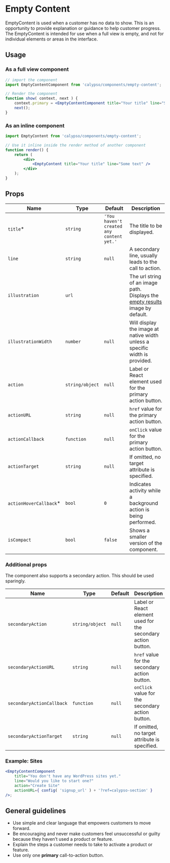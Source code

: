 # Empty Content

EmptyContent is used when a customer has no data to show. This is an opportunity to provide explanation or guidance to help customer progress. The EmptyContent is intended for use when a full view is empty, and not for individual elements or areas in the interface.

## Usage

### As a full view component

```jsx
// import the component
import EmptyContentComponent from 'calypso/components/empty-content';

// Render the component
function show( context, next ) {
	context.primary = <EmptyContentComponent title="Your title" line="Some text" />;
	next();
}
```

### As an inline component

```jsx
import EmptyContent from 'calypso/components/empty-content';

// Use it inline inside the render method of another component
function render() {
	return (
		<div>
			<EmptyContent title="Your title" line="Some text" />
		</div>
	);
}
```

## Props

| Name                    | Type            | Default                                  | Description                                                                                                                                   |
| ----------------------- | --------------- | ---------------------------------------- | --------------------------------------------------------------------------------------------------------------------------------------------- |
| `title`\*               | `string`        | `'You haven't created any content yet.'` | The title to be displayed.                                                                                                                    |
| `line`                  | `string`        | `null`                                   | A secondary line, usually leads to the call to action.                                                                                        |
| `illustration`          | `url`           |                                          | The url string of an image path. Displays the [empty results](/calypso/images/illustrations/illustration-empty-results.svg) image by default. |
| `illustrationWidth`     | `number`        | `null`                                   | Will display the image at native width unless a specific width is provided.                                                                   |
| `action`                | `string/object` | `null`                                   | Label or React element used for the primary action button.                                                                                    |
| `actionURL`             | `string`        | `null`                                   | `href` value for the primary action button.                                                                                                   |
| `actionCallback`        | `function`      | `null`                                   | `onClick` value for the primary action button.                                                                                                |
| `actionTarget`          | `string`        | `null`                                   | If omitted, no target attribute is specified.                                                                                                 |
| `actionHoverCallback`\* | `bool`          | `0`                                      | Indicates activity while a background action is being performed.                                                                              |
| `isCompact`             | `bool`          | `false`                                  | Shows a smaller version of the component.                                                                                                     |

### Additional props

The component also supports a secondary action. This should be used sparingly.

| Name                      | Type            | Default | Description                                                  |
| ------------------------- | --------------- | ------- | ------------------------------------------------------------ |
| `secondaryAction`         | `string/object` | `null`  | Label or React element used for the secondary action button. |
| `secondaryActionURL`      | `string`        | `null`  | `href` value for the secondary action button.                |
| `secondaryActionCallback` | `function`      | `null`  | `onClick` value for the secondary action button.             |
| `secondaryActionTarget`   | `string`        | `null`  | If omitted, no target attribute is specified.                |

### Example: Sites

```jsx
<EmptyContentComponent
	title="You don't have any WordPress sites yet."
	line="Would you like to start one?"
	action="Create Site"
	actionURL={ config( 'signup_url' ) + '?ref=calypso-section' }
/>;
```

## General guidelines

- Use simple and clear language that empowers customers to move forward.
- Be encouraging and never make customers feel unsuccessful or guilty because they haven’t used a product or feature.
- Explain the steps a customer needs to take to activate a product or feature.
- Use only one **primary** call-to-action button.
